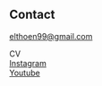 ## Contact
elthoen99@gmail.com

CV  
[Instagram](https://www.instagram.com/evelyn_thoen_art)  
[Youtube](https://www.youtube.com/@Radiance9917)
